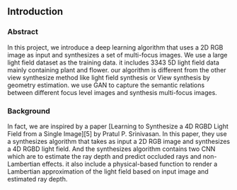 ## Introduction


### Abstract

In this project, we introduce a deep learning algorithm that uses a 2D RGB image as input and synthesizes a set of multi-focus images.
We use a large light field dataset as the training data. it includes 3343 5D light field data mainly containing plant and flower.
our algorithm is different from the other view synthesize method like light field synthesis or View synthesis by geometry estimation.
we use GAN to capture the semantic relations between different focus level images and synthesis multi-focus images.


### Background

In fact, we are inspired by a  paper [Learning to Synthesize a 4D RGBD Light Field from a Single Image][5] by Pratul P. Srinivasan.
In this paper, they use a synthesizes algorithm that takes as input a 2D RGB image and synthesizes a 4D RGBD light field. And the synthesizes algorithm contains
two CNN which are to estimate the ray depth and predict occluded rays and non-Lambertian effects. it also include a physical-based function to render a Lambertian approximation
of the light field based on input image and estimated ray depth. 
 
 

 





